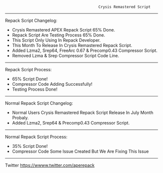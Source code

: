                                                Crysis Remastered Script
*************************************************************************************************
Repack Script Changelog:
- Crysis Remastered APEX Repack Script 65% Done.
- Repack Script Are Testing Process 65% Done.
- This Script Only Using In Repack Developer.
- This Month To Release In Crysis Remastered Repack Script.
- Added Lzma2, Srep64, FreeArc 0.67 & Precomp0.43 Compressor Script.
- Removed Lzma & Srep Compressor Script Code Line.
*************************************************************************************************
 Repack Script Process:
- 65% Script Done!
- Compressor Code Adding Successfully!
- Testing Process Done!
**************************************************************************************************
Normal Repack Script Changelog:
- Normal Users Crysis Remastered Repack Script Release In July Month Probaly.
- Added Lzma2, Srep64 & Precomp0.43 Compressor Script.
***************************************************************************************************
Normal Repack Script Process:
- 35% Script Done!
- Compressor Code Some Issue Created But We Are Fixing This Issue 
***************************************************************************************************

Twitter https://wwww.twitter.com/aperepack

